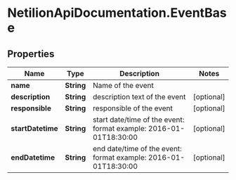 # NetilionApiDocumentation.EventBase

## Properties
Name | Type | Description | Notes
------------ | ------------- | ------------- | -------------
**name** | **String** | Name of the event | 
**description** | **String** | description text of the event | [optional] 
**responsible** | **String** | responsible of the event | [optional] 
**startDatetime** | **String** | start date/time of the event: format example: 2016-01-01T18:30:00 | [optional] 
**endDatetime** | **String** | end date/time of the event: format example: 2016-01-01T18:30:00 | [optional] 


